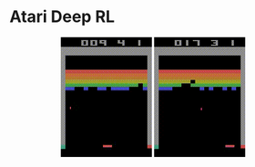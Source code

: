 # Atari Deep RL

<div style="text-align: center;"><img src="test_videos/Breakout_DQN.gif" width="160" height="210" alt="Breakout DQN">
<img src="test_videos/Breakout_DoubleDQN.gif" width="160" height="210" alt="Breakout DoubleDQN"></div>